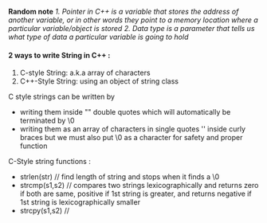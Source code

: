 **Random note**
*1. Pointer in C++ is a variable that stores the address of another variable, or in other words they point to a memory location where a particular variable/object is stored*
*2. Data type is a parameter that tells us what type of data a particular variable is going to hold*

#### 2 ways to write String in C++ :
1. C-style String: a.k.a array of characters
2. C++-Style String: using an object of string class

C style strings can be written by
- writing them inside "" double quotes which will automatically be terminated by \0
- writing them as an array of characters in single quotes '' inside curly braces but we must also put \0 as a character for safety and proper function

C-Style string functions :
- strlen(str)      // find length of string and stops when it finds a \0
- strcmp(s1,s2)    // compares two strings lexicographically and returns zero if both are same, positive if 1st string is greater, and returns negative if 1st string is lexicographically smaller
- strcpy(s1,s2)    // 